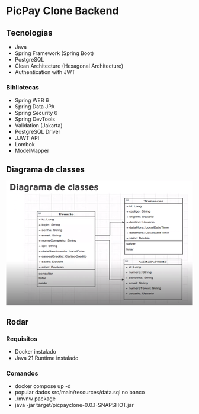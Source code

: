 # PicPay Clone Backend

## Tecnologias

- Java
- Spring Framework (Spring Boot)
- PostgreSQL
- Clean Architecture (Hexagonal Architecture)
- Authentication with JWT

### Bibliotecas

- Spring WEB 6
- Spring Data JPA
- Spring Security 6
- Spring DevTools
- Validation (Jakarta)
- PostgreSQL Driver
- JJWT API
- Lombok
- ModelMapper

## Diagrama de classes

![Diagrama de classes](/files/diagrama-de-classes.png)

## Rodar

### Requisitos

- Docker instalado
- Java 21 Runtime instalado

### Comandos

- docker compose up -d
- popular dados src/main/resources/data.sql no banco
- ./mvnw package
- java -jar target/picpayclone-0.0.1-SNAPSHOT.jar
